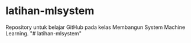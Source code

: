 # latihan-mlsystem
Repository untuk belajar GitHub pada kelas Membangun System Machine Learning.
"# latihan-mlsystem" 
